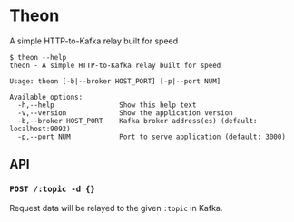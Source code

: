 # Theon

A simple HTTP-to-Kafka relay built for speed

```
$ theon --help
theon - A simple HTTP-to-Kafka relay built for speed

Usage: theon [-b|--broker HOST_PORT] [-p|--port NUM]

Available options:
  -h,--help                Show this help text
  -v,--version             Show the application version
  -b,--broker HOST_PORT    Kafka broker address(es) (default: localhost:9092)
  -p,--port NUM            Port to serve application (default: 3000)
```

## API

### `POST /:topic -d {}`

Request data will be relayed to the given `:topic` in Kafka.